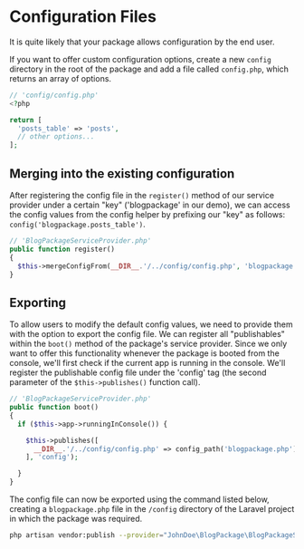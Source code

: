 # Configuration Files

It is quite likely that your package allows configuration by the end user.

If you want to offer custom configuration options, create a new `config` directory in the root of the package and add a file called `config.php`, which returns an array of options.

```php
// 'config/config.php'
<?php

return [
  'posts_table' => 'posts',
  // other options...
];
```

## Merging into the existing configuration
After registering the config file in the `register()` method of our service provider under a certain "key" ('blogpackage' in our demo), we can access the config values from the config helper by prefixing our "key" as follows: `config('blogpackage.posts_table')`.

```php
// 'BlogPackageServiceProvider.php'
public function register()
{﻿
  $this->mergeConfigFrom(__DIR__.'/../config/config.php', 'blogpackage'); 
}
```

## Exporting
To allow users to modify the default config values, we need to provide them with the option to export the config file. We can register all "publishables" within the `boot()` method of the package's service provider. Since we only want to offer this functionality whenever the package is booted from the console, we'll first check if the current app is running in the console. We'll register the publishable config file under the 'config' tag (the second parameter of the `$this->publishes()` function call).

```php
// 'BlogPackageServiceProvider.php'﻿
public function boot()
{﻿
  if ($this->app->runningInConsole()) {

    $this->publishes([
      __DIR__.'/../config/config.php' => config_path('blogpackage.php'),
    ], 'config');

  }
}
```

The config file can now be exported using the command listed below, creating a `blogpackage.php` file in the `/config` directory of the Laravel project in which the package was required.

```bash
php artisan vendor:publish --provider="JohnDoe\BlogPackage\BlogPackageServiceProvider" --tag="config"
```